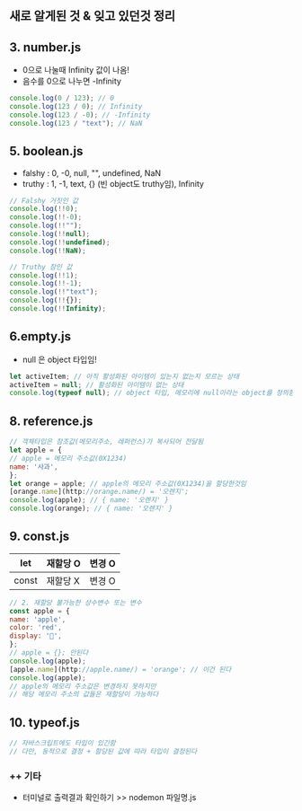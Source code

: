 ## 새로 알게된 것 & 잊고 있던것 정리

## 3. number.js

- 0으로 나눌때 Infinity 값이 나옴!
- 음수를 0으로 나누면 -Infinity

```jsx
console.log(0 / 123); // 0
console.log(123 / 0); // Infinity
console.log(123 / -0); // -Infinity
console.log(123 / "text"); // NaN
```

## 5. boolean.js

- falshy : 0, -0, null, "", undefined, NaN
- truthy : 1, -1, text, {} (빈 object도 truthy임), Infinity

```jsx
// Falshy 거짓인 값
console.log(!!0);
console.log(!!-0);
console.log(!!"");
console.log(!!null);
console.log(!!undefined);
console.log(!!NaN);

// Truthy 참인 값
console.log(!!1);
console.log(!!-1);
console.log(!!"text");
console.log(!!{});
console.log(!!Infinity);
```

## 6.empty.js

- null 은 object 타입임!

```jsx
let activeItem; // 아직 활성화된 아이템이 있는지 없는지 모르는 상태
activeItem = null; // 활성화된 아이템이 없는 상태
console.log(typeof null); // object 타입, 메모리에 null이라는 object를 정의함
```

## 8. reference.js

```jsx
// 객체타입은 참조값(메모리주소, 레퍼런스)가 복사되어 전달됨
let apple = {
// apple = 메모리 주소값(0X1234)
name: '사과',
};
let orange = apple; // apple의 메모리 주소값(0X1234)을 할당한것임
[orange.name](http://orange.name/) = '오렌지';
console.log(apple); // { name: '오렌지' }
console.log(orange); // { name: '오렌지' }
```

## 9. const.js

| let   | 재할당 O | 변경 O |
| ----- | -------- | ------ |
| const | 재할당 X | 변경 O |

```jsx
// 2. 재할당 불가능한 상수변수 또는 변수
const apple = {
name: 'apple',
color: 'red',
display: '🍎',
};
// apple = {}; 안된다
console.log(apple);
[apple.name](http://apple.name/) = 'orange'; // 이건 된다
console.log(apple);
// apple의 메모리 주소값은 변경하지 못하지만
// 해당 메모리 주소의 값들은 재할당이 가능하다
```

## 10. typeof.js

```jsx
// 자바스크립트에도 타입이 있긴함
// 다만, 동적으로 결정 + 할당된 값에 따라 타입이 결정된다
```

### ++ 기타

- 터미널로 출력결과 확인하기 >> nodemon 파일명.js
